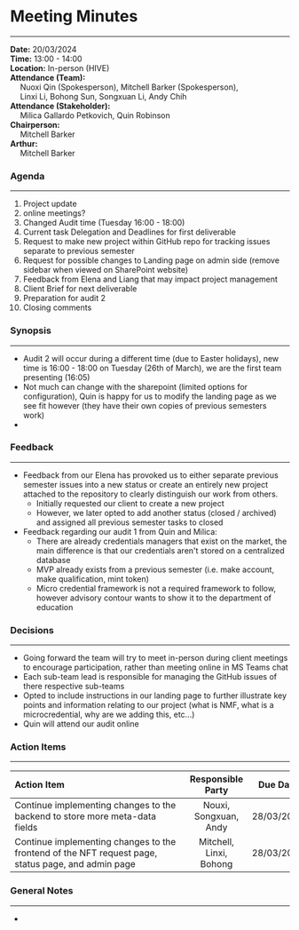 # Meeting Minutes
___
**Date:** 20/03/2024<br>
**Time:** 13:00 - 14:00 <br>
**Location:** In-person (HIVE) <br>
**Attendance (Team):** <br>
&ensp;&ensp; Nuoxi Qin (Spokesperson), Mitchell Barker (Spokesperson), <br>
&ensp;&ensp; Linxi Li, Bohong Sun, Songxuan Li, Andy Chih <br>
**Attendance (Stakeholder):** <br>
&ensp;&ensp; Milica Gallardo Petkovich, Quin Robinson <br>
**Chairperson:** <br>
&ensp;&ensp; Mitchell Barker <br>
**Arthur:** <br>
&ensp;&ensp; Mitchell Barker <br>

### Agenda
___

1. Project update
2. online meetings?
3. Changed Audit time (Tuesday 16:00 - 18:00)
4. Current task Delegation and Deadlines for first deliverable
5. Request to make new project within GitHub repo for tracking issues separate to previous semester
6. Request for possible changes to Landing page on admin side (remove sidebar when viewed on SharePoint website)
7. Feedback from Elena and Liang that may impact project management
8. Client Brief for next deliverable
9. Preparation for audit 2
10. Closing comments

### Synopsis
___

- Audit 2 will occur during a different time (due to Easter holidays), new time is 16:00 - 18:00 on Tuesday (26th of March), we are the first team presenting (16:05)
- Not much can change with the sharepoint (limited options for configuration), Quin is happy for us to modify the landing page as we see fit however (they have their own copies of previous semesters work)
- 

### Feedback
___

- Feedback from our Elena has provoked us to either separate previous semester issues into a new status or create an entirely new project attached to the repository to clearly distinguish our work from others.
    - Initially requested our client to create a new project
    - However, we later opted to add another status (closed / archived) and assigned all previous semester tasks to closed
- Feedback regarding our audit 1 from Quin and Milica:
    - There are already credentials managers that exist on the market, the main difference is that our credentials aren't stored on a centralized database 
    - MVP already exists from a previous semester (i.e. make account, make qualification, mint token)
    - Micro credential framework is not a required framework to follow, however advisory contour wants to show it to the department of education

### Decisions
___

- Going forward the team will try to meet in-person during client meetings to encourage participation, rather than meeting online in MS Teams chat
- Each sub-team lead is responsible for managing the GitHub issues of there respective sub-teams
- Opted to include instructions in our landing page to further illustrate key points and information relating to our project (what is NMF, what is a microcredential, why are we adding this, etc...)
- Quin will attend our audit online


### Action Items
___

| <div style="width:300px">Action Item</div> | Responsible Party | Due Date | 
| :----------------------------------------- | :---------------: | :------: |
| Continue implementing changes to the backend to store more meta-data fields | Nouxi, Songxuan, Andy | 28/03/2024 |
| Continue implementing changes to the frontend of the NFT request page, status page, and admin page | Mitchell, Linxi, Bohong | 28/03/2024 |


### General Notes
___

- 



